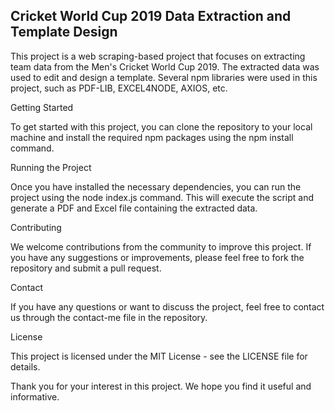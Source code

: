 ## Cricket World Cup 2019 Data Extraction and Template Design

This project is a web scraping-based project that focuses on extracting team data from the Men's Cricket World Cup 2019. The extracted data was used to edit and design a template. Several npm libraries were used in this project, such as PDF-LIB, EXCEL4NODE, AXIOS, etc.


Getting Started

To get started with this project, you can clone the repository to your local machine and install the required npm packages using the npm install command.



Running the Project

Once you have installed the necessary dependencies, you can run the project using the node index.js command. This will execute the script and generate a PDF and Excel file containing the extracted data.


Contributing

We welcome contributions from the community to improve this project. If you have any suggestions or improvements, please feel free to fork the repository and submit a pull request.


Contact

If you have any questions or want to discuss the project, feel free to contact us through the contact-me file in the repository.


License

This project is licensed under the MIT License - see the LICENSE file for details.


Thank you for your interest in this project. We hope you find it useful and informative.

